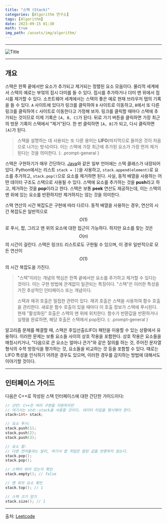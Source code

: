 ```yaml
---
title: "스택 (Stack)"
categories: [Algorithm 연구소]
tags: [Algorithm]
date: 2023-09-15 01:30
math: true
img_path: /assets/img/algorithm/
---
```


---

![Title](algorithm_title.png)

---

## **개요**

스택은 한쪽 끝에서만 요소가 추가되고 제거되는 정렬된 요소 모음이다. 물리적 세계에서 스택의 예로는 부엌의 접시 더미를 들 수 있다. 접시를 추가하거나 더미 맨 위에서 접시를 제거할 수 있다. 소프트웨어 세계에서는 스택의 좋은 예로 현재 브라우저 탭의 기록을 들 수 있다. `A` 사이트에 있다가 링크를 클릭하여 `B` 사이트로 이동하고, `B`에서 또 다른 링크를 클릭하여 `C` 사이트로 이동한다고 가정해 보자. 링크를 클릭할 때마다 스택에 추가되는 것이므로 이제 기록은 `[A, B, C]`가 된다. 뒤로 가기 버튼을 클릭하면 가장 최근의 방문 기록이 스택에서 "제거"된다. 한 번 클릭하면 `[A, B]`가 되고, 다시 클릭하면 `[A]`가 된다.

> 스택을 설명하는 데 사용되는 또 다른 용어는 **LIFO**(마지막으로 들어온 것이 처음으로 나가는 방식)이다. 이는 스택에 가장 최근에 추가된 요소가 가장 먼저 제거된다는 것을 의미한다.
{: .prompt-general }

스택은 구현하기가 매우 간단하다. [Java](https://docs.oracle.com/javase/7/docs/api/java/util/Stack.html)와 같은 일부 언어에는 스택 클래스가 내장되어 있다. Python에서는 리스트 `stack = []`을 사용하고, `stack.append(element)`로 요소를 추가하고, `stack.pop()`으로 요소를 제거하면 된다. 사실, 동적 배열을 사용하는 어떤 데이터 구조도 스택으로 사용될 수 있다. 스택에 요소를 추가하는 것을 **push**라고 하고, 제거하는 것을 **pop**이라고 한다. 스택은 보통 **peek** 연산도 제공하는데, 이는 스택의 맨 위에 있는 요소를 반환하지만 제거하지는 않는 것을 의미한다.

스택 연산의 시간 복잡도은 구현에 따라 다르다. 동적 배열을 사용하는 경우, 연산의 시간 복잡도은 일반적으로 $$O(1)$$로 푸시, 팝, 그리고 맨 위의 요소에 대한 접근이 가능하다. 하지만 요소를 찾는 것은 $$O(n)$$의 시간이 걸린다. 스택은 링크드 리스트로도 구현될 수 있으며, 이 경우 일반적으로 모든 연산이 $$O(1)$$의 시간 복잡도을 가진다.

> "스택"이라는 개념의 핵심은 한쪽 끝에서만 요소를 추가하고 제거할 수 있다는 것이다. 이는 구현 방법에 관계없이 일관되는 특징이다. "스택"은 이러한 특성을 가진 추상적인 인터페이스 또는 개념이다.
>
> 스택과 재귀 호출은 밀접한 관련이 있다. 재귀 호출은 스택을 사용하여 함수 호출을 관리한다. 새로운 함수 호출이 있을 때마다 이 호출 정보가 스택에 푸시된다. 현재 "활성화된" 호출은 스택의 맨 위에 위치한다. 함수가 반환값을 반환하거나 실행을 완료하면, 해당 호출은 스택에서 pop된다.
{: .prompt-general }

알고리즘 문제를 해결할 때, 스택은 후입선출(LIFO) 패턴을 이용할 수 있는 상황에서 유용하다. 이러한 문제는 보통 요소들 사이의 상호 작용을 포함한다. 상호 작용은 요소들을 매칭시키거나, "다음으로 큰 요소는 얼마나 큰가"와 같은 질의를 하는 것, 주어진 문자열 형식의 수학 방정식을 평가하는 것, 요소들을 비교하는 것 등을 포함할 수 있다. 때로는 LIFO 특성을 인식하기 어려운 경우도 있으며, 이러한 경우를 감지하는 방법에 대해서도 이야기할 것이다.

---

## **인터페이스 가이드**

다음은 C++로 작성된 스택 인터페이스에 대한 간단한 가이드이다:

```cpp
// 선언: C++은 여러 구현을 지원하지만 
// 여기서는 std::stack을 사용할 것이다. 데이터 타입을 명시해야 한다.
stack<int> stack;

// 요소 푸시:
stack.push(1);
stack.push(2);
stack.push(3);

// 요소 팝:
// 다른 언어들과는 달리, 여기서 팝 작업은 팝된 값을 반환하지 않는다.
stack.pop();
stack.pop();

// 스택이 비어 있는지 확인
stack.empty(); // false

// 맨 위의 요소 확인
stack.top(); // 1

// 스택 크기 얻기
stack.size(); // 1
```

---

출처: [Leetcode](https://leetcode.com/explore/interview/card/leetcodes-interview-crash-course-data-structures-and-algorithms/706/stacks-and-queues/4514/)
